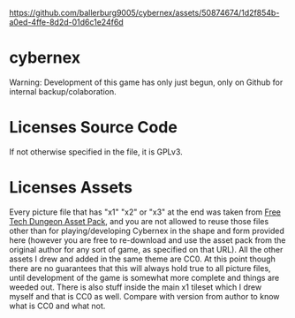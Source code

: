 
https://github.com/ballerburg9005/cybernex/assets/50874674/1d2f854b-a0ed-4ffe-8d2d-01d6c1e24f6d


# cybernex

Warning: Development of this game has only just begun, only on Github for internal backup/colaboration.

# Licenses Source Code

If not otherwise specified in the file, it is GPLv3.

# Licenses Assets

Every picture file that has "x1" "x2" or "x3" at the end was taken from [Free Tech Dungeon Asset Pack](https://trevor-pupkin.itch.io/tech-dungeon-roguelite), and you are not allowed to reuse those files other than for playing/developing Cybernex in the shape and form provided here (however you are free to re-download and use the asset pack from the original author for any sort of game, as specified on that URL). All the other assets I drew and added in the same theme are CC0. At this point though there are no guarantees that this will always hold true to all picture files, until development of the game is somewhat more complete and things are weeded out. There is also stuff inside the main x1 tileset which I drew myself and that is CC0 as well. Compare with version from author to know what is CC0 and what not.
